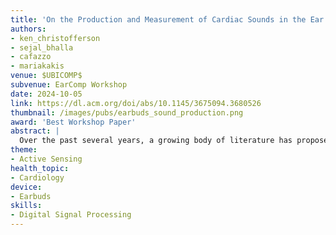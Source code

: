 ```yaml
---
title: 'On the Production and Measurement of Cardiac Sounds in the Ear Canal'
authors: 
- ken_christofferson
- sejal_bhalla
- cafazzo
- mariakakis
venue: $UBICOMP$
subvenue: EarComp Workshop
date: 2024-10-05
link: https://dl.acm.org/doi/abs/10.1145/3675094.3680526
thumbnail: /images/pubs/earbuds_sound_production.png
award: 'Best Workshop Paper'
abstract: |
  Over the past several years, a growing body of literature has proposed systems that use earable-based acoustic sensing to assess cardiac function. These works have offered various explanations of how in-ear cardiac audio is produced. Most claim that the sounds are caused by compressive waves that travel directly from the chest, while others claim that the sounds are caused by the pulse wave producing arterial expansion near the ear canal. Although these explanations are not mutually exclusive, the lack of consensus raises questions about the working principles and possibilities in this growing research area. We present a series of experiments using a multimodal dataset of cardiac signals to test various hypotheses related to the production of heart sounds in the ear canal. Our results suggest that in-ear cardiac audio contains components produced by both compressive waves and pulse waves.
theme:
- Active Sensing
health_topic:
- Cardiology
device:
- Earbuds
skills:
- Digital Signal Processing
---
```

